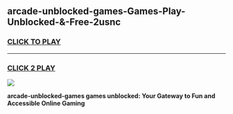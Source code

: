 
## arcade-unblocked-games-Games-Play-Unblocked-&-Free-2usnc
<h3>
<a href="https://premium76.site?title=arcade-unblocked-games&ref=24A">CLICK TO PLAY</a></h3>
<hr>

<h3>
<a href="https://premium76.site?title=arcade-unblocked-games&ref=24A">CLICK 2 PLAY</a>
  
</h3>

<a href="https://premium76.site?title=arcade-unblocked-games&ref=24A"><img src="https://clearcache.store/games.png"></a>


**arcade-unblocked-games games unblocked: Your Gateway to Fun and Accessible Online Gaming**
